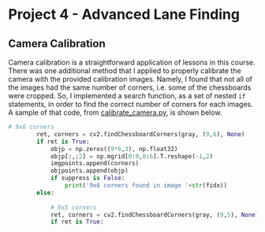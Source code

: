 # Project 4 - Advanced Lane Finding #

## Camera Calibration ##
Camera calibration is a straightforward application of lessons in this course.  There was one additional method that I applied to properly calibrate the camera with the provided calibration images.  Namely, I found that not all of the images had the same number of corners, i.e. some of the chessboards were cropped.  So, I implemented a search function, as a set of nested `if` statements, in order to find the correct number of corners for each images.  A sample of that code, from [calibrate_camera.py](AdvLaneFinding/calibrate_camera.py), is shown below.

```python
# 9x6 corners
        ret, corners = cv2.findChessboardCorners(gray, (9,6), None)
        if ret is True:
            objp = np.zeros((9*6,3), np.float32)
            objp[:,:2] = np.mgrid[0:9,0:6].T.reshape(-1,2)
            imgpoints.append(corners)
            objpoints.append(objp)
            if suppress is False:
                print('9x6 corners found in image '+str(fidx))
        else:
            
            # 9x5 corners
            ret, corners = cv2.findChessboardCorners(gray, (9,5), None)
            if ret is True:
```

